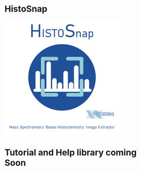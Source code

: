 # HistoSnap

![alt text](https://github.com/JavaSaurusStudios/ProteoFormiX_HistoSnap/blob/master/src/main/resources/Banner.png?raw=true)

# Tutorial and Help library coming Soon 
